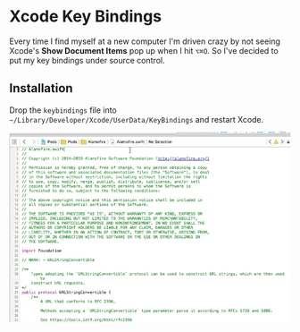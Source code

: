# Xcode Key Bindings

Every time I find myself at a new computer I'm driven crazy by not seeing Xcode's **Show Document Items** pop up when I hit `⌥⌘O`.  So I've decided to put my key bindings under source control.

## Installation

Drop the `keybindings` file into `~/Library/Developer/Xcode/UserData/KeyBindings` and restart Xcode.

![Isn't this sweet?](https://raw.githubusercontent.com/skyebook/XcodeKeyBindings/assets/show-document.gif)
